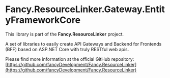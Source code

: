 # Fancy.ResourceLinker.Gateway.EntityFrameworkCore

This library is part of the **Fancy.ResourceLinker** project.

A set of libraries to easily create API Gateways and Backend for Frontends (BFF) based on ASP.NET Core with truly RESTful web apis.

Please find more information at the official GitHub repository: [https://github.com/fancyDevelopment/Fancy.ResourceLinker](https://github.com/fancyDevelopment/Fancy.ResourceLinker)


